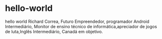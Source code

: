 # hello-world
hello world
Richard Correa, Futuro Empreendedor, programador Android Intermediário, Monitor de ensino técnico de informática,apreciador de jogos de luta,Inglês Intermediário, Canadá em objetivo.
